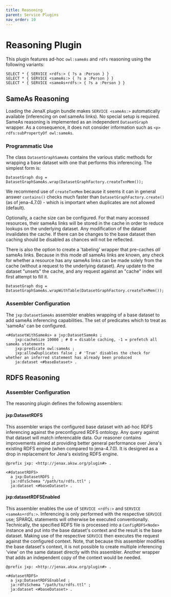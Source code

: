 ```yaml
---
title: Reasoning
parent: Service Plugins
nav_order: 10
---
```


# Reasoning Plugin

This plugin features ad-hoc `owl:sameAs` and `rdfs` reasoning using the following variants:

```sparql
SELECT * { SERVICE <rdfs:> { ?s a :Person } }
SELECT * { SERVICE <sameAs:> { ?s a :Person } }
SELECT * { SERVICE <sameAs+rdfs:> { ?s a :Person } }
```

## SameAs Reasoning

Loading the JenaX plugin bundle makes `SERVICE <sameAs:>` automatically available (inferencing on owl:sameAs links). No special setup is required.
SameAs reasoning is implemented as an independent `DatasetGraph` wrapper. As a consequence, it does not consider information such as
`<p> rdfs:subPropertyOf owl:sameAs`.

### Programmatic Use

The class `DatasetGraphSameAs` contains the various static methods for wrapping a base dataset with one that performs this inferencing.
The simplest form is:
```
DatasetGraph dsg = DatasetGraphSameAs.wrap(DatasetGraphFactory.createTxnMem());
```
We recommend use of `createTxnMem` because it seems it can in general answer `contains()` checks much faster than `DatasetGraphFactory.create()` (as of jena-4.7.0) - which is important when duplicates are not allowed (default).

Optionally, a cache size can be configured. For that many accessed resources, their sameAs links will be stored in the cache in order to reduce lookups on the underlying dataset.
Any modification of the dataset invalidates the cache. If there can be changes to the base dataset then caching should be disabled as chances will not be reflected.


There is also the option to create a 'tabeling' wrapper that pre-caches *all* sameAs links.
Because in this mode *all* sameAs links are known, any check for whether a resource has any sameAs links can be made solely from the cache
(without a request to the underlying dataset).
Any update to the dataset "unsets" the cache, and any request against an "cache" index will first attempt to fill it.

```
DatasetGraph dsg = DatasetGraphSameAs.wrapWithTable(DatasetGraphFactory.createTxnMem());
```

### Assembler Configuration
The `jxp:DatasetSameAs` assembler enables wrapping of a base dataset to add sameAs inferencing capabilities.
The set of predicates which to treat as 'sameAs' can be configured.

```turtle
<#datasetWithSameAs> a jxp:DatasetSameAs ;
    jxp:cacheSize 10000 ; # 0 = disable caching, -1 = prefetch all sameAs statements
    jxp:predicate owl:sameAs ;
    jxp:allowDuplicates false ; # 'True' disables the check for whether an inferred statement has already been produced
    ja:dataset <#baseDataset> .
```


## RDFS Reasoning
### Assembler Configuration

The reasoning plugin defines the following assemblers:

#### jxp:DatasetRDFS
This assembler wraps the configured base dataset with ad-hoc RDFS inferencing against the preconfigured RDFS ontology.
Any query against that dataset will match inferencable data. 
Our reasoner contains improvements aimed at providing better general performance over Jena's existing RDFS engine (when compared to jena-4.7.0).
It is designed as a drop in replacement for Jena's existing RDFS engine.


```turtle
@prefix jxp: <http://jenax.aksw.org/plugin#> .

<#datasetRDFS>
  a jxp:DatasetRDFS ;
  ja:rdfsSchema "/path/to/rdfs.ttl" ;
  ja:dataset <#baseDataset> .
```

#### jxp:datasetRDFSEnabled
This assembler enables the use of `SERVICE <rdfs:>` and `SERVICE <sameAs+rdfs:>`. Inferencing is only performed with the respective `SERVICE` use; SPARQL statements will otherwise be executed conventionally.
Technically, the specified RDFS file is processed into a `ConfigRDFS<Node>` instance and put into the base dataset's context and the result is the base dataset.
Making use of the respective `SERVICE` then executes the request against the configured context.
Note, that because this assembler modifies the base dataset's context, it is not possible to create multiple inferencing 'view' on the same dataset directly with this assembler.
Another wrapper that adds an independent copy of the context would be needed.

```turtle
@prefix jxp: <http://jenax.aksw.org/plugin#> .

<#datasetRDFS>
  a jxp:DatasetRDFSEnabled ;
  ja:rdfsSchema "/path/to/rdfs.ttl" ;
  ja:dataset <#baseDataset> .
```

